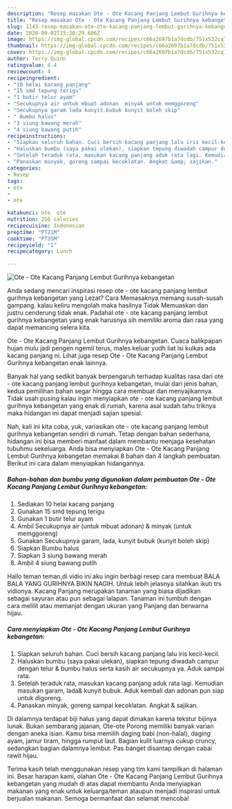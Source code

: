```yaml
---
description: "Resep masakan Ote - Ote Kacang Panjang Lembut Gurihnya kebangetan | Bahan Membuat Ote - Ote Kacang Panjang Lembut Gurihnya kebangetan Yang Menggugah Selera"
title: "Resep masakan Ote - Ote Kacang Panjang Lembut Gurihnya kebangetan | Bahan Membuat Ote - Ote Kacang Panjang Lembut Gurihnya kebangetan Yang Menggugah Selera"
slug: 1143-resep-masakan-ote-ote-kacang-panjang-lembut-gurihnya-kebangetan-bahan-membuat-ote-ote-kacang-panjang-lembut-gurihnya-kebangetan-yang-menggugah-selera
date: 2020-09-02T15:30:29.606Z
image: https://img-global.cpcdn.com/recipes/c66a2697b1a7dcdb/751x532cq70/ote-ote-kacang-panjang-lembut-gurihnya-kebangetan-foto-resep-utama.jpg
thumbnail: https://img-global.cpcdn.com/recipes/c66a2697b1a7dcdb/751x532cq70/ote-ote-kacang-panjang-lembut-gurihnya-kebangetan-foto-resep-utama.jpg
cover: https://img-global.cpcdn.com/recipes/c66a2697b1a7dcdb/751x532cq70/ote-ote-kacang-panjang-lembut-gurihnya-kebangetan-foto-resep-utama.jpg
author: Terry Quinn
ratingvalue: 4.4
reviewcount: 4
recipeingredient:
- "10 helai kacang panjang"
- "15 smd tepung terigu"
- "1 butir telur ayam"
- "Secukupnya air untuk mbuat adonan  minyak untuk memggoreng"
- "Secukupnya garam lada kunyit bubuk kunyit boleh skip"
- " Bumbu halus"
- "3 siung bawang merah"
- "4 siung bawang putih"
recipeinstructions:
- "Siapkan seluruh bahan. Cuci bersih kacang panjang lalu iris kecil-kecil."
- "Haluskan bumbu (saya pakai ulekan), siapkan tepung diwadah campur dengan telur &amp; bumbu halus serta kasih air secukupnya ya. Aduk sampai rata."
- "Setelah teraduk rata, masukan kacang panjang aduk rata lagi. Kemudian masukan garam, lada&amp; kunyit bubuk. Aduk kembali dan adonan pun siap untuk digoreng."
- "Panaskan minyak, goreng sampai kecoklatan. Angkat &amp; sajikan."
categories:
- Resep
tags:
- ote
- 
- ote

katakunci: ote  ote 
nutrition: 256 calories
recipecuisine: Indonesian
preptime: "PT21M"
cooktime: "PT35M"
recipeyield: "1"
recipecategory: Lunch

---
```



![Ote - Ote Kacang Panjang Lembut Gurihnya kebangetan](https://img-global.cpcdn.com/recipes/c66a2697b1a7dcdb/751x532cq70/ote-ote-kacang-panjang-lembut-gurihnya-kebangetan-foto-resep-utama.jpg)

Anda sedang mencari inspirasi resep ote - ote kacang panjang lembut gurihnya kebangetan yang Lezat? Cara Memasaknya memang susah-susah gampang. kalau keliru mengolah maka hasilnya Tidak Memuaskan dan justru cenderung tidak enak. Padahal ote - ote kacang panjang lembut gurihnya kebangetan yang enak harusnya sih memiliki aroma dan rasa yang dapat memancing selera kita.

Ote - Ote Kacang Panjang Lembut Gurihnya kebangetan. Cuaca balikpapan hujan mulu jadi pengen ngemil terus, males keluar yudh liat isi kulkas ada kacang panjang ni. Lihat juga resep Ote - Ote Kacang Panjang Lembut Gurihnya kebangetan enak lainnya.

Banyak hal yang sedikit banyak berpengaruh terhadap kualitas rasa dari ote - ote kacang panjang lembut gurihnya kebangetan, mulai dari jenis bahan, kedua pemilihan bahan segar hingga cara membuat dan menyajikannya. Tidak usah pusing kalau ingin menyiapkan ote - ote kacang panjang lembut gurihnya kebangetan yang enak di rumah, karena asal sudah tahu triknya maka hidangan ini dapat menjadi sajian spesial.


Nah, kali ini kita coba, yuk, variasikan ote - ote kacang panjang lembut gurihnya kebangetan sendiri di rumah. Tetap dengan bahan sederhana, hidangan ini bisa memberi manfaat dalam membantu menjaga kesehatan tubuhmu sekeluarga. Anda bisa menyiapkan Ote - Ote Kacang Panjang Lembut Gurihnya kebangetan memakai 8 bahan dan 4 langkah pembuatan. Berikut ini cara dalam menyiapkan hidangannya.

<!--inarticleads1-->

##### Bahan-bahan dan bumbu yang digunakan dalam pembuatan Ote - Ote Kacang Panjang Lembut Gurihnya kebangetan:

1. Sediakan 10 helai kacang panjang
1. Gunakan 15 smd tepung terigu
1. Gunakan 1 butir telur ayam
1. Ambil Secukupnya air (untuk mbuat adonan) &amp; minyak (untuk memggoreng)
1. Gunakan Secukupnya garam, lada, kunyit bubuk (kunyit boleh skip)
1. Siapkan  Bumbu halus
1. Siapkan 3 siung bawang merah
1. Ambil 4 siung bawang putih


Hallo teman teman,di vidio ini aku ingin berbagi resep cara membuat BALA BALA YANG GURIHNYA BIKIN NAGIH. Untuk lebih jelasnya silahkan ikuti trs vidionya. Kacang Panjang merupakan tanaman yang biasa dijadikan sebagai sayuran atau pun sebagai lalapan. Tanaman ini tumbuh dengan cara melilit atau memanjat dengan ukuran yang Panjang dan berwarna hijau. 

<!--inarticleads2-->

##### Cara menyiapkan Ote - Ote Kacang Panjang Lembut Gurihnya kebangetan:

1. Siapkan seluruh bahan. Cuci bersih kacang panjang lalu iris kecil-kecil.
1. Haluskan bumbu (saya pakai ulekan), siapkan tepung diwadah campur dengan telur &amp; bumbu halus serta kasih air secukupnya ya. Aduk sampai rata.
1. Setelah teraduk rata, masukan kacang panjang aduk rata lagi. Kemudian masukan garam, lada&amp; kunyit bubuk. Aduk kembali dan adonan pun siap untuk digoreng.
1. Panaskan minyak, goreng sampai kecoklatan. Angkat &amp; sajikan.


Di dalamnya terdapat biji halus yang dapat dimakan karena tekstur bijinya lunak. Bukan sembarang jajanan, Ote-ote Porong memiliki banyak varian dengan aneka isian. Kamu bisa memilih daging babi (non-halal), daging ayam, jamur tiram, hingga rumput laut. Bagian kulit luarnya cukup cruncy, sedangkan bagian dalamnya lembut. Pas banget disantap dengan cabai rawit hijau. 

Terima kasih telah menggunakan resep yang tim kami tampilkan di halaman ini. Besar harapan kami, olahan Ote - Ote Kacang Panjang Lembut Gurihnya kebangetan yang mudah di atas dapat membantu Anda menyiapkan makanan yang enak untuk keluarga/teman ataupun menjadi inspirasi untuk berjualan makanan. Semoga bermanfaat dan selamat mencoba!
